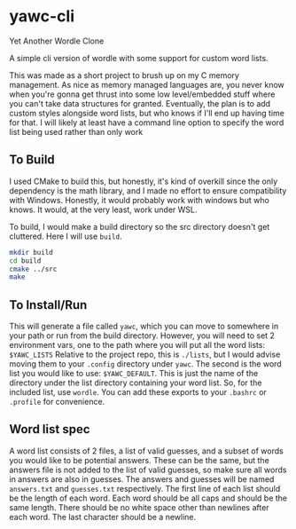 # yawc-cli
Yet Another Wordle Clone

A simple cli version of wordle with some support for custom word lists.

This was made as a short project to brush up on my C memory management. As nice
as memory managed languages are, you never know when you're gonna get thrust into
some low level/embedded stuff where you can't take data structures for granted.
Eventually, the plan is to add custom styles alongside word lists, but who knows
if I'll end up having time for that. I will likely at least have a command line
option to specify the word list being used rather than only work

## To Build

I used CMake to build this, but honestly, it's kind of overkill since the only
dependency is the math library, and I made no effort to ensure compatibility with
Windows. Honestly, it would probably work with windows but who knows. It would,
at the very least, work under WSL.

To build, I would make a build directory so the src directory doesn't get cluttered.
Here I will use `build`.

```bash
mkdir build
cd build
cmake ../src
make
```

## To Install/Run
This will generate a file called `yawc`, which you can move to somewhere in your path
or run from the build directory. However, you will need to set 2 environment vars, one
to the path where you will put all the word lists: `$YAWC_LISTS` Relative to the project
repo, this is `./lists`, but I would advise moving them to your `.config` directory 
under `yawc`. The second is the word list you would like to use: `$YAWC_DEFAULT`. This
is just the name of the directory under the list directory containing your word list. So,
for the included list, use `wordle`. You can add these exports to your `.bashrc` or `.profile`
for convenience.

## Word list spec
A word list consists of 2 files, a list of valid guesses, and a subset of words you would like to
be potential answers. These can be the same, but the answers file is not added to the list of
valid guesses, so make sure all words in answers are also in guesses. The answers and guesses
will be named `answers.txt` and `guesses.txt` respectively. The first line of each list should
be the length of each word. Each word should be all caps and should be the same length. There should
be no white space other than newlines after each word. The last character should be a newline.